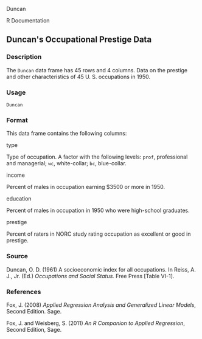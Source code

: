 Duncan

R Documentation

## Duncan's Occupational Prestige Data

### Description

The `Duncan` data frame has 45 rows and 4 columns. Data on the prestige and
other characteristics of 45 U. S. occupations in 1950.

### Usage

    
    Duncan

### Format

This data frame contains the following columns:

type

Type of occupation. A factor with the following levels: `prof`, professional
and managerial; `wc`, white-collar; `bc`, blue-collar.

income

Percent of males in occupation earning $3500 or more in 1950.

education

Percent of males in occupation in 1950 who were high-school graduates.

prestige

Percent of raters in NORC study rating occupation as excellent or good in
prestige.

### Source

Duncan, O. D. (1961) A socioeconomic index for all occupations. In Reiss, A.
J., Jr. (Ed.) _Occupations and Social Status._ Free Press [Table VI-1].

### References

Fox, J. (2008) _Applied Regression Analysis and Generalized Linear Models_,
Second Edition. Sage.

Fox, J. and Weisberg, S. (2011) _An R Companion to Applied Regression_, Second
Edition, Sage.

